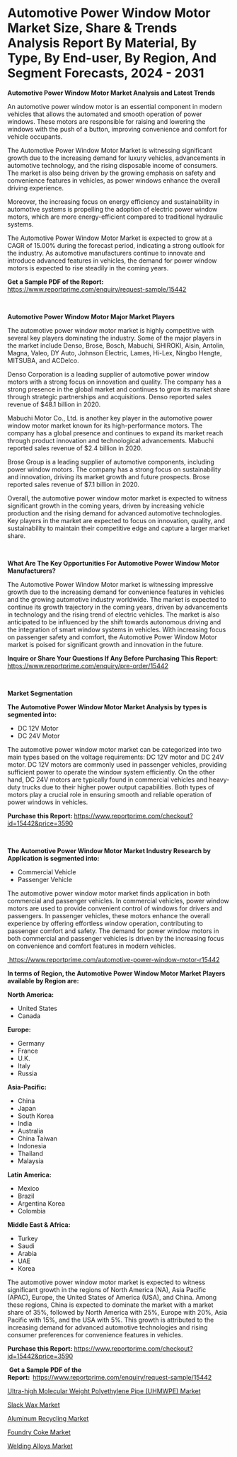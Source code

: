 <p><h1>Automotive Power Window Motor Market Size, Share & Trends Analysis Report By Material, By Type, By End-user, By Region, And Segment Forecasts, 2024 - 2031</h1></p><p><strong>Automotive Power Window Motor Market Analysis and Latest Trends</strong></p>
<p><p>An automotive power window motor is an essential component in modern vehicles that allows the automated and smooth operation of power windows. These motors are responsible for raising and lowering the windows with the push of a button, improving convenience and comfort for vehicle occupants.</p><p>The Automotive Power Window Motor Market is witnessing significant growth due to the increasing demand for luxury vehicles, advancements in automotive technology, and the rising disposable income of consumers. The market is also being driven by the growing emphasis on safety and convenience features in vehicles, as power windows enhance the overall driving experience.</p><p>Moreover, the increasing focus on energy efficiency and sustainability in automotive systems is propelling the adoption of electric power window motors, which are more energy-efficient compared to traditional hydraulic systems.</p><p>The Automotive Power Window Motor Market is expected to grow at a CAGR of 15.00% during the forecast period, indicating a strong outlook for the industry. As automotive manufacturers continue to innovate and introduce advanced features in vehicles, the demand for power window motors is expected to rise steadily in the coming years.</p></p>
<p><strong>Get a Sample PDF of the Report:&nbsp;</strong> <a href="https://www.reportprime.com/enquiry/request-sample/15442">https://www.reportprime.com/enquiry/request-sample/15442</a></p>
<p>&nbsp;</p>
<p><strong>Automotive Power Window Motor Major Market Players</strong></p>
<p><p>The automotive power window motor market is highly competitive with several key players dominating the industry. Some of the major players in the market include Denso, Brose, Bosch, Mabuchi, SHIROKI, Aisin, Antolin, Magna, Valeo, DY Auto, Johnson Electric, Lames, Hi-Lex, Ningbo Hengte, MITSUBA, and ACDelco.</p><p>Denso Corporation is a leading supplier of automotive power window motors with a strong focus on innovation and quality. The company has a strong presence in the global market and continues to grow its market share through strategic partnerships and acquisitions. Denso reported sales revenue of $48.1 billion in 2020.</p><p>Mabuchi Motor Co., Ltd. is another key player in the automotive power window motor market known for its high-performance motors. The company has a global presence and continues to expand its market reach through product innovation and technological advancements. Mabuchi reported sales revenue of $2.4 billion in 2020.</p><p>Brose Group is a leading supplier of automotive components, including power window motors. The company has a strong focus on sustainability and innovation, driving its market growth and future prospects. Brose reported sales revenue of $7.1 billion in 2020.</p><p>Overall, the automotive power window motor market is expected to witness significant growth in the coming years, driven by increasing vehicle production and the rising demand for advanced automotive technologies. Key players in the market are expected to focus on innovation, quality, and sustainability to maintain their competitive edge and capture a larger market share.</p></p>
<p>&nbsp;</p>
<p><strong>What Are The Key Opportunities For Automotive Power Window Motor Manufacturers?</strong></p>
<p><p>The Automotive Power Window Motor market is witnessing impressive growth due to the increasing demand for convenience features in vehicles and the growing automotive industry worldwide. The market is expected to continue its growth trajectory in the coming years, driven by advancements in technology and the rising trend of electric vehicles. The market is also anticipated to be influenced by the shift towards autonomous driving and the integration of smart window systems in vehicles. With increasing focus on passenger safety and comfort, the Automotive Power Window Motor market is poised for significant growth and innovation in the future.</p></p>
<p><strong>Inquire or Share Your Questions If Any Before Purchasing This Report:</strong> <a href="https://www.reportprime.com/enquiry/pre-order/15442">https://www.reportprime.com/enquiry/pre-order/15442</a></p>
<p>&nbsp;</p>
<p><strong>Market Segmentation</strong></p>
<p><strong>The Automotive Power Window Motor Market Analysis by types is segmented into:</strong></p>
<p><ul><li>DC 12V Motor</li><li>DC 24V Motor</li></ul></p>
<p><p>The automotive power window motor market can be categorized into two main types based on the voltage requirements: DC 12V motor and DC 24V motor. DC 12V motors are commonly used in passenger vehicles, providing sufficient power to operate the window system efficiently. On the other hand, DC 24V motors are typically found in commercial vehicles and heavy-duty trucks due to their higher power output capabilities. Both types of motors play a crucial role in ensuring smooth and reliable operation of power windows in vehicles.</p></p>
<p><strong>Purchase this Report:&nbsp;</strong><a href="https://www.reportprime.com/checkout?id=15442&price=3590">https://www.reportprime.com/checkout?id=15442&price=3590</a></p>
<p>&nbsp;</p>
<p><strong>The Automotive Power Window Motor Market Industry Research by Application is segmented into:</strong></p>
<p><ul><li>Commercial Vehicle</li><li>Passenger Vehicle</li></ul></p>
<p><p>The automotive power window motor market finds application in both commercial and passenger vehicles. In commercial vehicles, power window motors are used to provide convenient control of windows for drivers and passengers. In passenger vehicles, these motors enhance the overall experience by offering effortless window operation, contributing to passenger comfort and safety. The demand for power window motors in both commercial and passenger vehicles is driven by the increasing focus on convenience and comfort features in modern vehicles.</p></p>
<p><a href="https://www.reportprime.com/automotive-power-window-motor-r15442">&nbsp;https://www.reportprime.com/automotive-power-window-motor-r15442</a></p>
<p><strong>In terms of Region, the Automotive Power Window Motor Market Players available by Region are:</strong></p>
<p>
    <p> <strong> North America: </strong>
        <ul>
            <li>United States</li>
            <li>Canada</li>
        </ul>
        </p> 
    <p> <strong> Europe: </strong>
        <ul>
            <li>Germany</li>
            <li>France</li>
            <li>U.K.</li>
            <li>Italy</li>
            <li>Russia</li>
        </ul>
        </p> 
    <p> <strong> Asia-Pacific: </strong>
        <ul>
            <li>China</li>
            <li>Japan</li>
            <li>South Korea</li>
            <li>India</li>
            <li>Australia</li>
            <li>China Taiwan</li>
            <li>Indonesia</li>
            <li>Thailand</li>
            <li>Malaysia</li>
        </ul>
        </p> 
    <p> <strong> Latin America: </strong>
        <ul>
            <li>Mexico</li>
            <li>Brazil</li>
            <li>Argentina Korea</li>
            <li>Colombia</li>
        </ul>
        </p> 
    <p> <strong> Middle East & Africa: </strong>
        <ul>
            <li>Turkey</li>
            <li>Saudi</li>
            <li>Arabia</li>
            <li>UAE</li>
            <li>Korea</li>
        </ul>
    </p>
    </p>
<p><p>The automotive power window motor market is expected to witness significant growth in the regions of North America (NA), Asia Pacific (APAC), Europe, the United States of America (USA), and China. Among these regions, China is expected to dominate the market with a market share of 35%, followed by North America with 25%, Europe with 20%, Asia Pacific with 15%, and the USA with 5%. This growth is attributed to the increasing demand for advanced automotive technologies and rising consumer preferences for convenience features in vehicles.</p></p>
<p><strong>Purchase this Report: </strong><a href="https://www.reportprime.com/checkout?id=15442&price=3590">https://www.reportprime.com/checkout?id=15442&price=3590</a></p>
<p>&nbsp;<strong>Get a Sample PDF of the Report:&nbsp;&nbsp;</strong><a href="https://www.reportprime.com/enquiry/request-sample/15442">https://www.reportprime.com/enquiry/request-sample/15442</a></p>
<p><strong></strong></p>
<p><p><a href="https://www.linkedin.com/pulse/ultra-high-molecular-weight-polyethylene-pipe-uhmwpe-market-gdhge?trackingId=RJBTNod2BxV1M%2BJO9V%2BvgA%3D%3D">Ultra-high Molecular Weight Polyethylene Pipe (UHMWPE) Market</a></p><p><a href="https://github.com/kosella/Market-Research-Report-List-2/blob/main/slack-wax-market.md">Slack Wax Market</a></p><p><a href="https://issuu.com/reportprime-2/docs/aluminum-recycling-market-size-2030.pptx">Aluminum Recycling Market</a></p><p><a href="https://github.com/nathandecarvalho/Market-Research-Report-List-2/blob/main/foundry-coke-market.md">Foundry Coke Market</a></p><p><a href="https://issuu.com/reportprime-2/docs/welding-alloys-market-size-2030.pptx">Welding Alloys Market</a></p></p>